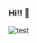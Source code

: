 ### Hi!! 👋

![test](https://media4.giphy.com/media/QL1rzl6tiaSVG/giphy.gif?cid=ecf05e47uq0ro32aq01z09p6fh1da5sijnvleslzmch1zcko&ep=v1_gifs_search&rid=giphy.gif&ct=g)
